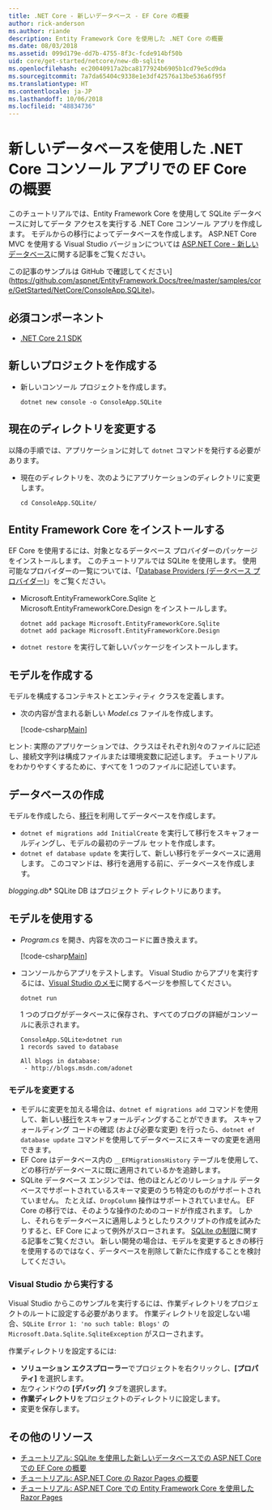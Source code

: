 ```yaml
---
title: .NET Core - 新しいデータベース - EF Core の概要
author: rick-anderson
ms.author: riande
description: Entity Framework Core を使用した .NET Core の概要
ms.date: 08/03/2018
ms.assetid: 099d179e-dd7b-4755-8f3c-fcde914bf50b
uid: core/get-started/netcore/new-db-sqlite
ms.openlocfilehash: ec20040917a2bca8177924b6905b1cd79e5cd9da
ms.sourcegitcommit: 7a7da65404c9338e1e3df42576a13be536a6f95f
ms.translationtype: HT
ms.contentlocale: ja-JP
ms.lasthandoff: 10/06/2018
ms.locfileid: "48834736"
---
```

# <a name="getting-started-with-ef-core-on-net-core-console-app-with-a-new-database"></a>新しいデータベースを使用した .NET Core コンソール アプリでの EF Core の概要

このチュートリアルでは、Entity Framework Core を使用して SQLite データベースに対してデータ アクセスを実行する .NET Core コンソール アプリを作成します。 モデルからの移行によってデータベースを作成します。 ASP.NET Core MVC を使用する Visual Studio バージョンについては [ASP.NET Core - 新しいデータベース](xref:core/get-started/aspnetcore/new-db)に関する記事をご覧ください。

この記事のサンプルは GitHub で確認してください](https://github.com/aspnet/EntityFramework.Docs/tree/master/samples/core/GetStarted/NetCore/ConsoleApp.SQLite)。

## <a name="prerequisites"></a>必須コンポーネント

* [.NET Core 2.1 SDK](https://www.microsoft.com/net/core)

## <a name="create-a-new-project"></a>新しいプロジェクトを作成する

* 新しいコンソール プロジェクトを作成します。

  ``` Console
  dotnet new console -o ConsoleApp.SQLite
  ```
## <a name="change-the-current-directory"></a>現在のディレクトリを変更する

以降の手順では、アプリケーションに対して `dotnet` コマンドを発行する必要があります。

* 現在のディレクトリを、次のようにアプリケーションのディレクトリに変更します。

  ``` Console
  cd ConsoleApp.SQLite/
  ```
## <a name="install-entity-framework-core"></a>Entity Framework Core をインストールする

EF Core を使用するには、対象となるデータベース プロバイダーのパッケージをインストールします。 このチュートリアルでは SQLite を使用します。 使用可能なプロバイダーの一覧については、「[Database Providers (データベース プロバイダー)](../../providers/index.md)」をご覧ください。

* Microsoft.EntityFrameworkCore.Sqlite と Microsoft.EntityFrameworkCore.Design をインストールします。

  ```Console
  dotnet add package Microsoft.EntityFrameworkCore.Sqlite
  dotnet add package Microsoft.EntityFrameworkCore.Design
  ```

* `dotnet restore` を実行して新しいパッケージをインストールします。

## <a name="create-the-model"></a>モデルを作成する

モデルを構成するコンテキストとエンティティ クラスを定義します。

* 次の内容が含まれる新しい *Model.cs* ファイルを作成します。

  [!code-csharp[Main](../../../../samples/core/GetStarted/NetCore/ConsoleApp.SQLite/Model.cs)]

ヒント: 実際のアプリケーションでは、クラスはそれぞれ別々のファイルに記述し、接続文字列は構成ファイルまたは環境変数に記述します。 チュートリアルをわかりやすくするために、すべてを 1 つのファイルに記述しています。

## <a name="create-the-database"></a>データベースの作成

モデルを作成したら、[移行](xref:core/managing-schemas/migrations/index)を利用してデータベースを作成します。

* `dotnet ef migrations add InitialCreate` を実行して移行をスキャフォールディングし、モデルの最初のテーブル セットを作成します。
* `dotnet ef database update` を実行して、新しい移行をデータベースに適用します。 このコマンドは、移行を適用する前に、データベースを作成します。

*blogging.db** SQLite DB はプロジェクト ディレクトリにあります。

## <a name="use-the-model"></a>モデルを使用する

* *Program.cs* を開き、内容を次のコードに置き換えます。

  [!code-csharp[Main](../../../../samples/core/GetStarted/NetCore/ConsoleApp.SQLite/Program.cs)]

* コンソールからアプリをテストします。 Visual Studio からアプリを実行するには、[Visual Studio のメモ](#vs)に関するページを参照してください。

  `dotnet run`

  1 つのブログがデータベースに保存され、すべてのブログの詳細がコンソールに表示されます。

  ```Console
  ConsoleApp.SQLite>dotnet run
  1 records saved to database

  All blogs in database:
   - http://blogs.msdn.com/adonet
  ```

### <a name="changing-the-model"></a>モデルを変更する

- モデルに変更を加える場合は、`dotnet ef migrations add` コマンドを使用して、新しい[移行](xref:core/managing-schemas/migrations/index)をスキャフォールディングすることができます。 スキャフォールディング コードの確認 (および必要な変更) を行ったら、`dotnet ef database update` コマンドを使用してデータベースにスキーマの変更を適用できます。
- EF Core はデータベース内の `__EFMigrationsHistory` テーブルを使用して、どの移行がデータベースに既に適用されているかを追跡します。
- SQLite データベース エンジンでは、他のほとんどのリレーショナル データベースでサポートされているスキーマ変更のうち特定のものがサポートされていません。 たとえば、`DropColumn` 操作はサポートされていません。 EF Core の移行では、そのような操作のためのコードが作成されます。 しかし、それらをデータベースに適用しようとしたりスクリプトの作成を試みたりすると、EF Core によって例外がスローされます。 [SQLite の制限](../../providers/sqlite/limitations.md)に関する記事をご覧ください。 新しい開発の場合は、モデルを変更するときの移行を使用するのではなく、データベースを削除して新たに作成することを検討してください。

<a name="vs"></a>
### <a name="run-from-visual-studio"></a>Visual Studio から実行する

Visual Studio からこのサンプルを実行するには、作業ディレクトリをプロジェクトのルートに設定する必要があります。 作業ディレクトリを設定しない場合、`SQLite Error 1: 'no such table: Blogs'` の `Microsoft.Data.Sqlite.SqliteException` がスローされます。

作業ディレクトリを設定するには:

* **ソリューション エクスプローラー**でプロジェクトを右クリックし、**[プロパティ]** を選択します。
* 左ウィンドウの **[デバッグ]** タブを選択します。
* **作業ディレクトリ**をプロジェクトのディレクトリに設定します。
* 変更を保存します。

## <a name="additional-resources"></a>その他のリソース

* [チュートリアル: SQLite を使用した新しいデータベースでの ASP.NET Core での EF Core の概要](xref:core/get-started/aspnetcore/new-db)
* [チュートリアル: ASP.NET Core の Razor Pages の概要](https://docs.microsoft.com/aspnet/core/tutorials/razor-pages/razor-pages-start)
* [チュートリアル: ASP.NET Core での Entity Framework Core を使用した Razor Pages](https://docs.microsoft.com/aspnet/core/data/ef-rp/intro)

